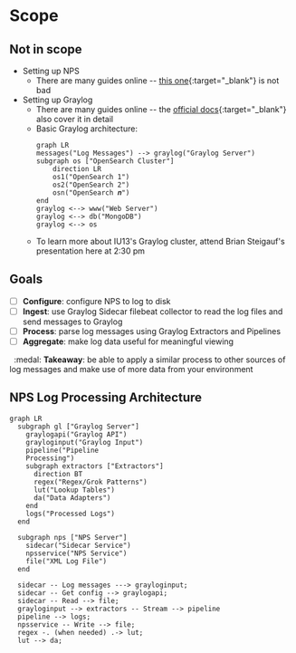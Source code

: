 # Scope

## Not in scope

- Setting up NPS
    - There are many guides online -- [this one](https://community.ruckuswireless.com/t5/RUCKUS-Self-Help/802-1x-authentication-with-NPS-policies-Windows-Server-2016/m-p/62773){:target="_blank"} is not bad
- Setting up Graylog
	- There are many guides online -- the [official docs](https://go2docs.graylog.org/5-2/downloading_and_installing_graylog/installing_graylog.html){:target="_blank"} also cover it in detail
	- Basic Graylog architecture:
		``` mermaid
		graph LR
		messages("Log Messages") --> graylog("Graylog Server")
		subgraph os ["OpenSearch Cluster"]
			direction LR
			os1("OpenSearch 1")
			os2("OpenSearch 2")
			osn("OpenSearch 𝒏")
		end
		graylog <--> www("Web Server")
		graylog <--> db("MongoDB")
		graylog <--> os
		```
	- To learn more about IU13's Graylog cluster, attend Brian Steigauf's presentation here at 2:30 pm

## Goals

- [ ] **Configure**: configure NPS to log to disk
- [ ] **Ingest**: use Graylog Sidecar filebeat collector to read the log files and send messages to Graylog
- [ ] **Process**: parse log messages using Graylog Extractors and Pipelines
- [ ] **Aggregate**: make log data useful for meaningful viewing

&nbsp; :medal: **Takeaway**: be able to apply a similar process to other sources of log messages and make use of more data from your environment

## NPS Log Processing Architecture

``` mermaid
graph LR
  subgraph gl ["Graylog Server"]
    graylogapi("Graylog API")
    grayloginput("Graylog Input")
    pipeline("Pipeline
    Processing")
    subgraph extractors ["Extractors"]
      direction BT
      regex("Regex/Grok Patterns")
      lut("Lookup Tables")
      da("Data Adapters")
    end
    logs("Processed Logs")
  end

  subgraph nps ["NPS Server"]
    sidecar("Sidecar Service")
    npsservice("NPS Service")
    file("XML Log File")
  end

  sidecar -- Log messages ---> grayloginput;
  sidecar -- Get config --> graylogapi;
  sidecar -- Read --> file;
  grayloginput --> extractors -- Stream --> pipeline
  pipeline --> logs;
  npsservice -- Write --> file;
  regex -. (when needed) .-> lut;
  lut --> da;
```

